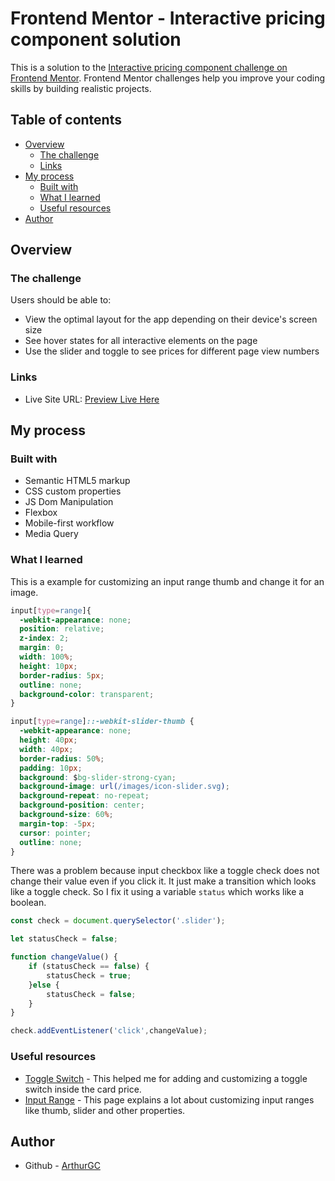 # Frontend Mentor - Interactive pricing component solution

This is a solution to the [Interactive pricing component challenge on Frontend Mentor](https://www.frontendmentor.io/challenges/interactive-pricing-component-t0m8PIyY8). Frontend Mentor challenges help you improve your coding skills by building realistic projects. 

## Table of contents

- [Overview](#overview)
  - [The challenge](#the-challenge)
  - [Links](#links)
- [My process](#my-process)
  - [Built with](#built-with)
  - [What I learned](#what-i-learned)
  - [Useful resources](#useful-resources)
- [Author](#author)

## Overview

### The challenge

Users should be able to:

- View the optimal layout for the app depending on their device's screen size
- See hover states for all interactive elements on the page
- Use the slider and toggle to see prices for different page view numbers

### Links

- Live Site URL: [Preview Live Here](https://arthurgc.github.io/interactive-pricing-component/)

## My process

### Built with

- Semantic HTML5 markup
- CSS custom properties
- JS Dom Manipulation
- Flexbox
- Mobile-first workflow
- Media Query

### What I learned

This is a example for customizing an input range thumb and change it for an image.
```css
input[type=range]{
  -webkit-appearance: none;
  position: relative;
  z-index: 2;
  margin: 0;
  width: 100%;
  height: 10px;
  border-radius: 5px;
  outline: none;
  background-color: transparent;
}
```
```css
input[type=range]::-webkit-slider-thumb {
  -webkit-appearance: none;
  height: 40px;
  width: 40px;
  border-radius: 50%;
  padding: 10px;
  background: $bg-slider-strong-cyan;
  background-image: url(/images/icon-slider.svg);
  background-repeat: no-repeat;
  background-position: center;
  background-size: 60%;
  margin-top: -5px;
  cursor: pointer;
  outline: none;
}
```
There was a problem because input checkbox like a toggle check does not change their value even if you click it. It just make a transition which looks like a toggle check. So I fix it using a variable `status` which works like a boolean.
```js
const check = document.querySelector('.slider');

let statusCheck = false;

function changeValue() {
    if (statusCheck == false) {
        statusCheck = true;
    }else {
        statusCheck = false;
    }
}

check.addEventListener('click',changeValue);
```

### Useful resources

- [Toggle Switch](https://www.w3schools.com/howto/howto_css_switch.asp) - This helped me for adding and customizing a toggle switch inside the card price.
- [Input Range](https://css-tricks.com/styling-cross-browser-compatible-range-inputs-css/) - This page explains a lot about customizing input ranges like thumb, slider and other properties.



## Author

- Github - [ArthurGC](https://github.com/ArthurGC)
